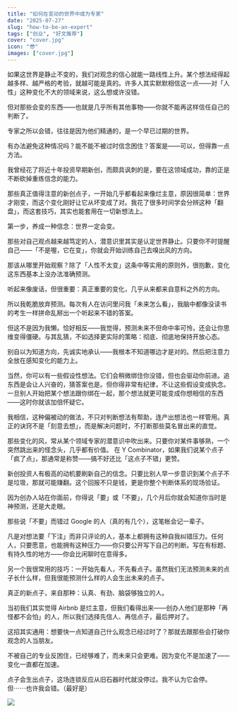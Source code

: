 ```yaml
---
title: "如何在变动的世界中成为专家"
date: "2025-07-27"
slug: "how-to-be-an-expert"
tags: ["创业", "好文推荐"]
cover: "cover.jpg"
icon: "😎"
images: ["cover.jpg"]
---
```

如果这世界是静止不变的，我们对观念的信心就能一路线性上升。某个想法经得起越多样、越严格的考验，就越可能是真的。许多人其实默默相信这一点——对「人性」这种变化不大的领域来说，这么想或许没错。



但对那些会变的东西——也就是几乎所有其他事物——你就不能再这样信任自己的判断了。



专家之所以会错，往往是因为他们精通的，是一个早已过期的世界。



有办法避免这种情况吗？能不能不被过时信念困住？答案是——可以，但得靠一点方法。



我曾经花了将近十年投资早期新创，而颇具讽刺的是，要在这领域成功，靠的正是不断砍掉重练信念的能力。



那些真正值得注意的新创点子，一开始几乎都看起来像烂主意，原因很简单：世界才刚变，而这个变化刚好让它从坏变成了对。我花了很多时间学会分辨这种「翻盘」，而这套技巧，其实也能套用在一切新想法上。



第一步，养成一种信念：世界一定会变。



那些对自己观点越来越笃定的人，潜意识里其实是认定世界静止。只要你不时提醒自己——「不是喔，它在变」，你就会开始训练自己去嗅出风的方向。



那该从哪里开始观察？除了「人性不太变」这条中等实用的原则外，很抱歉，变化这东西基本上没办法准确预测。



听起来像废话，但很重要：真正重要的变化，几乎从来都来自意料之外的方向。



所以我乾脆放弃预测。每次有人在访问里问我「未来怎么看」，我脑中都像没读书的考生一样拼命乱掰出一个听起来不错的答案。



但这不是因为我懒。恰好相反——我觉得，预测未来不但命中率可怜，还会让你思维变得僵硬。与其乱猜，不如选择更实际的策略：彻底、彻底地保持开放心态。



别自以为知道方向，先诚实地承认——我根本不知道哪边才是对的。然后把注意力全放在感知变化的能力上。



当然，你可以有一些假设性想法。它们会稍微绑住你没错，但也会驱动你前进。追东西是会让人兴奋的，猜答案也是。但你得非常有纪律，不让这些假设变成执念。
一旦别人开始把某个想法跟你绑在一起，那个想法就更可能变成你想相信的东西——这时你就该加倍怀疑它。



我相信，这种偏被动的做法，不只对判断想法有帮助，连产出想法也一样管用。真正的诀窍不是「刻意去想」，而是解决问题时，不打断那些莫名冒出来的直觉。



那些变化的风，常从某个领域专家的潜意识中吹出来。只要你对某件事够熟，一个突然跳出来的怪念头，几乎都有价值。
在 Y Combinator，如果我们说某个点子「疯了点」，那通常是称赞——搞不好还比「这点子不错」更赞。



新创投资人有极高的动机要刷新自己的信念。只要比别人早一步意识到某个点子不是垃圾，那就可能赚翻。这个回报不只是钱，更是你整个判断体系的现场验证。



因为创办人站在你面前，你得说「要」或「不要」，几个月后你就会知道你当时是神预测，还是大走眼。



那些说「不要」而错过 Google 的人（真的有几个），这笔帐会记一辈子。



凡是对想法要「下注」而非只评论的人，基本上都拥有这种自我纠错压力。任何人，只要愿意，也能拥有这种压力——你只要公开写下自己的判断。写在有标题、有持久性的地方——你会比闲聊时在意得多。



另一个我很常用的技巧：一开始先看人，不先看点子。虽然我们无法预测未来的点子长什么样，但我很能预测什么样的人会生出未来的点子。



真正的新点子，来自那种：认真、有劲、脑袋够独立的人。



当初我们其实觉得 Airbnb 是烂主意，但我们看得出来——创办人他们是那种「再怪都不会怕」的人，所以我们选择先信人、再信点子，最后押对了。



这招其实通用：想要快一点知道自己什么观念已经过时了？那就去跟那些会打破你观念的人当朋友。



不被自己的专业反困住，已经够难了，而未来只会更难。因为变化不是加速了——变化一直都在加速。



点子会生出点子，这场连锁反应从旧石器时代就没停过。我不认为它会停。
但⋯⋯也许我会错。（最好是）




![](https://prod-files-secure.s3.us-west-2.amazonaws.com/112d0858-5090-4d34-a606-b75eb8d65fd2/46476355-9cf3-4e99-9b7a-3531bc426380/1000202064.png?X-Amz-Algorithm=AWS4-HMAC-SHA256&X-Amz-Content-Sha256=UNSIGNED-PAYLOAD&X-Amz-Credential=ASIAZI2LB466UCVVL4BG%2F20251028%2Fus-west-2%2Fs3%2Faws4_request&X-Amz-Date=20251028T054653Z&X-Amz-Expires=3600&X-Amz-Security-Token=IQoJb3JpZ2luX2VjEP7%2F%2F%2F%2F%2F%2F%2F%2F%2F%2FwEaCXVzLXdlc3QtMiJIMEYCIQDPB7dQ%2B8pFGvMctqz2OoxGUoinY0KcejEo67O4HJOjewIhAPOwALKG6gBHXJwY7Dz8pEliIAjGknLHALopxV78fo2fKogECLf%2F%2F%2F%2F%2F%2F%2F%2F%2F%2FwEQABoMNjM3NDIzMTgzODA1Igwt%2Boi3gY2bJoO7kdUq3ANuEJjJ1KgavkFDUBhkVQsI6An6Zj68QDYz0%2BV8NWkw4GwXJV02fnln2pRAT7ku7clrwyrOo%2BvUs%2FroUJ2%2FTmKMPGMvD1rqIA90rvQlI5YN4J7twNcatEnITGJfjRt4g8%2F%2BmAYPudLrKpo0yShWfr4z5ctw79Vf3Pr55UJyA%2BGuFSMgn9xltXI7fcLKTQQ%2BdcGnjVT%2BYDvOzZeulMmMBXPbf3tUA8zDDEi7q6sGE9CdCv3DUefFLa1XrlavD2AMPJSLzJ0EzIiXwVcAEOUmdthjBJ6wMTLZNwVoqrObQl5bVGzQwt4NWpEFiEVD4LSJ8SOGFDc7xVa2HetQFc8T%2Bs%2B5GkfwvaVV%2FncbsuoExkjZEVIRXi%2FIqJN2byILPprUJKMncPMcBgDA40vTD3I00A2cnAMW8r5suMi0XKtPfFK%2BSnDMcJrTbrl2ZdviOclTBYTsKPRwUXwpE5%2F8IGyxDD7est4XVON4LVKHCP1UyCjUraSEPwSV74GI%2B3ykSc%2FDoRlSvqm5SK2hNOm07kFg36nBW4WOTv0zdwiT1OJk%2FgO6aqN%2FrNFQlv8FtoqikFlO8QeL5VbQTDkYMIhzpN1eCdcYndeiMN9jx%2B7BhVjSiXpmR6ZP8OsTMQS%2F8%2BmFgjCHsYHIBjqkAXSU18gOffIDe%2FtSusp8IY4S%2FhAHSJgGa9QjPni9QVnCJbVHpeh%2FGlXv2J5HEOzlKW3jDCj6p28VYeCTj%2F2loSjPtU5Pw9D5XLYYVVOaOnU3JpoKZjH9%2Ff76gFGqEZaVusbxrtN%2FyLoyNXledC3fVjT0jLV9Dsbcgst1zOZ2qZK0jM5Slr41sAHnDxYOSgtCNjg3M7fOjQjnPTs%2BzD7FoX6wQ12w&X-Amz-Signature=9e2fd27e7519886d9728a67d7d614b134b11da7abac1870f7dc67cb6b91908f8&X-Amz-SignedHeaders=host&x-amz-checksum-mode=ENABLED&x-id=GetObject)

